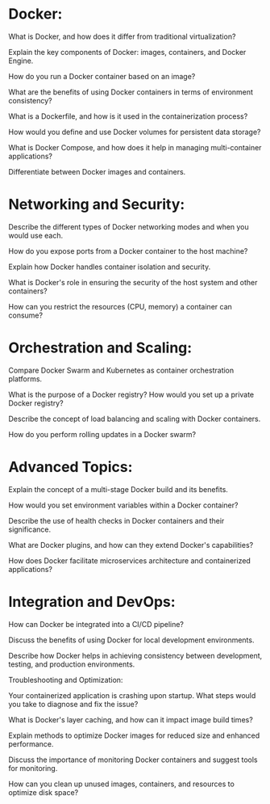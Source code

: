 # Docker:

What is Docker, and how does it differ from traditional virtualization?

Explain the key components of Docker: images, containers, and Docker Engine.

How do you run a Docker container based on an image?

What are the benefits of using Docker containers in terms of environment consistency?

What is a Dockerfile, and how is it used in the containerization process?

How would you define and use Docker volumes for persistent data storage?

What is Docker Compose, and how does it help in managing multi-container applications?

Differentiate between Docker images and containers.

# Networking and Security:

Describe the different types of Docker networking modes and when you would use each.

How do you expose ports from a Docker container to the host machine?

Explain how Docker handles container isolation and security.

What is Docker's role in ensuring the security of the host system and other containers?

How can you restrict the resources (CPU, memory) a container can consume?

# Orchestration and Scaling:

Compare Docker Swarm and Kubernetes as container orchestration platforms.

What is the purpose of a Docker registry? How would you set up a private Docker registry?

Describe the concept of load balancing and scaling with Docker containers.

How do you perform rolling updates in a Docker swarm?

# Advanced Topics:

Explain the concept of a multi-stage Docker build and its benefits.

How would you set environment variables within a Docker container?

Describe the use of health checks in Docker containers and their significance.

What are Docker plugins, and how can they extend Docker's capabilities?

How does Docker facilitate microservices architecture and containerized applications?

# Integration and DevOps:

How can Docker be integrated into a CI/CD pipeline?

Discuss the benefits of using Docker for local development environments.

Describe how Docker helps in achieving consistency between development, testing, and production environments.

Troubleshooting and Optimization:

Your containerized application is crashing upon startup. What steps would you take to diagnose and fix the issue?

What is Docker's layer caching, and how can it impact image build times?

Explain methods to optimize Docker images for reduced size and enhanced performance.

Discuss the importance of monitoring Docker containers and suggest tools for monitoring.

How can you clean up unused images, containers, and resources to optimize disk space?

